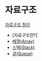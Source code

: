 # 자료구조
[자료구조 정리](https://velog.io/@kang9366?tag=자료구조)

* [자료구조란?]
* [배열(Array)](https://velog.io/@kang9366/자료구조-배열Array)
* [스택(Stack)](https://velog.io/@kang9366/자료구조-스택Stack)
* [큐(Queue)](https://velog.io/@kang9366/자료구조-큐Queue)
